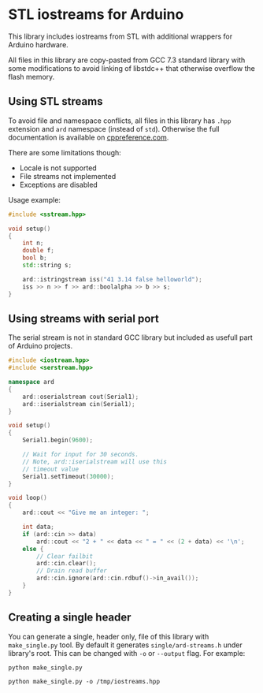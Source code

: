 # STL iostreams for Arduino

This library includes iostreams from STL with additional wrappers for Arduino hardware.

All files in this library are copy-pasted from GCC 7.3 standard library with some modifications to avoid linking of libstdc++ that otherwise overflow the flash memory.

## Using STL streams

To avoid file and namespace conflicts, all files in this library has `.hpp` extension and `ard` namespace (instead of `std`). Otherwise the full documentation is available on [cppreference.com](https://en.cppreference.com/w/cpp/io).

There are some limitations though:

* Locale is not supported
* File streams not implemented
* Exceptions are disabled

Usage example:

```c++
#include <sstream.hpp>

void setup()
{
    int n;
    double f;
    bool b;
    std::string s;

    ard::istringstream iss("41 3.14 false helloworld");
    iss >> n >> f >> ard::boolalpha >> b >> s;
}
```

## Using streams with serial port

The serial stream is not in standard GCC library but included as usefull part of Arduino projects.

```c++
#include <iostream.hpp>
#include <serstream.hpp>

namespace ard
{
    ard::oserialstream cout(Serial1);
    ard::iserialstream cin(Serial1);
}

void setup()
{
    Serial1.begin(9600);

    // Wait for input for 30 seconds.
    // Note, ard::iserialstream will use this
    // timeout value
    Serial1.setTimeout(30000);
}

void loop()
{
    ard::cout << "Give me an integer: ";

    int data;
    if (ard::cin >> data)
        ard::cout << "2 + " << data << " = " << (2 + data) << '\n';
    else {
        // Clear failbit
        ard::cin.clear();
        // Drain read buffer
        ard::cin.ignore(ard::cin.rdbuf()->in_avail());
    }
}

```

## Creating a single header

You can generate a single, header only, file of this library with `make_single.py` tool. By default it generates `single/ard-streams.h` under library's root. This can be changed with `-o` or `--output` flag. For example:

```
python make_single.py
```

```
python make_single.py -o /tmp/iostreams.hpp
```

